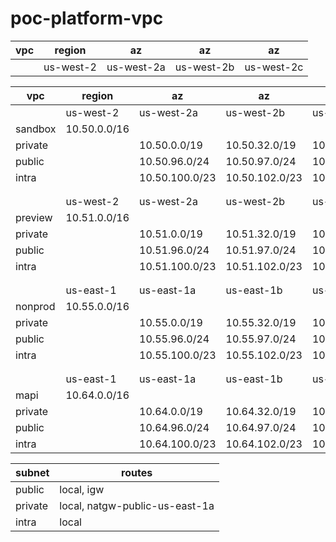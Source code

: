 # poc-platform-vpc

vpc       | region          | az              | az             | az             
----------|-----------------|-----------------|----------------|-----------------
          |us-west-2|us-west-2a|us-west-2b|us-west-2c


vpc       | region          | az              | az             | az             
----------|-----------------|-----------------|----------------|-----------------
          | us-west-2       | us-west-2a      |   us-west-2b   |  us-west-2c
sandbox   | 10.50.0.0/16    |                 |                |
private   |                 | 10.50.0.0/19    | 10.50.32.0/19  | 10.50.64.0/19
public    |                 | 10.50.96.0/24   | 10.50.97.0/24  | 10.50.98.0/24
intra     |                 | 10.50.100.0/23  | 10.50.102.0/23 | 10.50.104.0/23
          |                 |                 |                |
          |                 |                 |                |
          | us-west-2       | us-west-2a      |   us-west-2b   |  us-west-2c
preview   | 10.51.0.0/16    |                 |                |
private   |                 | 10.51.0.0/19    | 10.51.32.0/19  | 10.51.64.0/19
public    |                 | 10.51.96.0/24   | 10.51.97.0/24  | 10.51.98.0/24
intra     |                 | 10.51.100.0/23  | 10.51.102.0/23 | 10.51.104.0/2
          |                 |                 |                |
          |                 |                 |                |
          | us-east-1       | us-east-1a      |   us-east-1b   |  us-east-1c       
nonprod   | 10.55.0.0/16    |                 |                |
private   |                 | 10.55.0.0/19    | 10.55.32.0/19  | 10.55.64.0/19
public    |                 | 10.55.96.0/24   | 10.55.97.0/24  | 10.55.98.0/24
intra     |                 | 10.55.100.0/23  | 10.55.102.0/23 | 10.55.104.0/23
          |                 |                 |                |
          |                 |                 |                |
          | us-east-1       | us-east-1a      |   us-east-1b   |  us-east-1c
mapi      | 10.64.0.0/16    |                 |                |
private   |                 | 10.64.0.0/19    | 10.64.32.0/19  | 10.64.64.0/19
public    |                 | 10.64.96.0/24   | 10.64.97.0/24  | 10.64.98.0/24
intra     |                 | 10.64.100.0/23  | 10.64.102.0/23 | 10.64.104.0/23


subnet   | routes                         
---------|--------------------------------
public   | local, igw                     
private  | local, natgw-public-us-east-1a 
intra    | local                          

